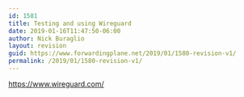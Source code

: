 ```yaml
---
id: 1581
title: Testing and using Wireguard
date: 2019-01-16T11:47:50-06:00
author: Nick Buraglio
layout: revision
guid: https://www.forwardingplane.net/2019/01/1580-revision-v1/
permalink: /2019/01/1580-revision-v1/
---
```

https://www.wireguard.com/